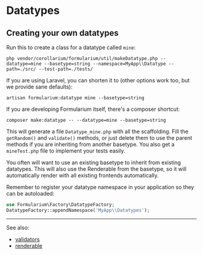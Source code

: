 # Datatypes

## Creating your own datatypes

Run this to create a class for a datatype called `mine`:

`php vendor/corollarium/formularium/util/makeDatatype.php --datatype=mine --basetype=string --namespace=MyApp\\Datatype --path=./src/ --test-path=./tests/`

If you are using Laravel, you can shorten it to (other options work too, but we provide sane defaults):

`artisan formularium:datatype mine --basetype=string`

If you are developing Formularium itself, there's a composer shortcut:

`composer make:datatype -- --datatype=mine --basetype=string`

This will generate a file `Datatype_mine.php` with all the scaffolding. Fill the `getRandom()` and `validate()` methods, or just delete them to use the parent methods if you are inheriting from another basetype. You also get a `mineTest.php` file to implement your tests easily.

You often will want to use an existing basetype to inherit from existing datatypes. This will also use the Renderable from the basetype, so it will automatically render with all existing frontends automatically.

Remember to register your datatype namespace in your application so they can be autoloaded:

```php
use Formularium\Factory\DatatypeFactory;
DatatypeFactory::appendNamespace('MyApp\\Datatypes');
```

---

See also:

- [validators](validator.md)
- [renderable](renderable.md)
